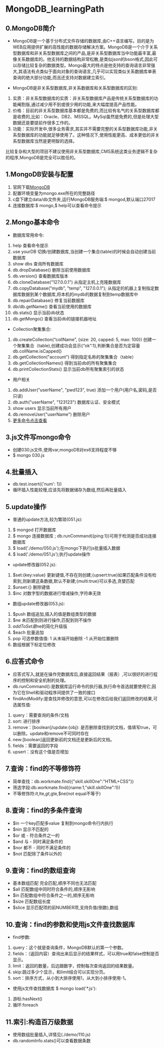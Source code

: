 # MongoDB_learningPath

## 0.MongoDB简介

* MongoDB是一个基于分布式文件存储的数据库,由C++语言编写。目的是为WEB应用提供扩展的高性能的数据存储解决方案。MongoDB是一个介于关系型数据库和非关系型数据库之间的产品,是非关系型数据库当中功能最丰富,最像关系数据库的。他支持的数据结构非常松散,是类似json的bson格式,因此可以存储比较复杂的数据类型。Mongo最大的特点是他支持的查询语言非常强大,其语法有点类似于面向对象的查询语言,几乎可以实现类似关系数据库单表查询的绝大部分功能,而且还支持对数据建立索引。

* MongoDB是非关系型数据库,非关系数据库和关系型数据库的区别:

1. 实质：非关系型数据库的实质：非关系型数据库产品是传统关系型数据库的功能阉割版,通过减少用不到或很少用的功能,来大幅度提高产品性能。
2. 价格：目前的非关系型数据库基本都是免费的,而比较有名气的关系型数据库都是收费的,比如：Oracle、DB2、MSSQL。MySql虽然是免费的,但是处理大型数据还是要提前作很多工作的。
3. 功能：实际开发中,很多业务需求,其实并不需要完整的关系型数据库功能,非关系型数据库的功能就足够使用了。这种情况下,使用性能更高、成本更低的非关系型数据库当然是更明智的选择。

比较复杂和大型的项目不建议使用非关系型数据库,CMS系统这类业务逻辑不复杂的程序,MongoDB是完全可以胜任的。

## 1.MongoDB安装与配置

1. 官网下载[MongoDB](https://www.mongodb.com/)
2. 配置环境变量为mongo.exe所在的完整路径
3. c盘下建立data/db文件夹,运行MongoDB服务端:$ mongod,默认端口27017
4. 连接数据库:$ mongo,$ help可以查看命令提示

## 2.Mongo基本命令

* 数据库常用命令:

1. help                    查看命令提示
2. use yourDB              切换/创建数据库,当创建一个集合(table)的时候会自动创建当前数据库
3. show dbs                查询所有数据库
4. db.dropDatabase()       删除当前使用数据库
5. db.version()            查看数据库版本
6. db.cloneDatabase("127.0.0.1")   从指定主机上克隆数据库
7. db.copyDatabase("mydb", "temp", "127.0.0.1");   从指定的机器上复制指定数据库数据到某个数据库,将本机的mydb的数据复制到temp数据库中
8. db.repairDatabase()     修复当前数据库
9. db/db.getName()         查看当前使用的数据库
10. db.stats()              显示当前db状态
11. db.getMongo()           查看当前db的链接机器地址

* Collection聚集集合:

1. db.createCollection(“collName”, {size: 20, capped: 5, max: 100})    创建一个聚集集合（table),创建成功会显示{“ok”:1},判断集合是否为定容量db.collName.isCapped()
2. db.getCollection("account") 得到指定名称的聚集集合（table）
3. db.getCollectionNames() 得到当前db的所有聚集集合
4. db.printCollectionStats()   显示当前db所有聚集索引的状态

* 用户相关

1. db.addUser("userName", "pwd123", true)  添加一个用户(用户名,密码,是否只读)
2. db.auth("userName", "123123")  数据库认证、安全模式
3. show users              显示当前所有用户
4. db.removeUser("userName")   删除用户
5. [更多命令点击查看](https://blog.csdn.net/piaocoder/article/details/52384756)

## 3.js文件写mongo命令

* 创建030.js文件,使用var,mongoDB对es6支持程度不够
* $ mongo 030.js

## 4.批量插入

* db.test.insert({'num': 1})
* 循环插入性能较慢,应该先将数据储存为数组,然后再批量插入

## 5.update操作

* 普通的update方法,较为繁琐(051.js):
1. $ mongod 打开数据库
2. $ mongo 连接数据库 ; db.runCommand({ping:1})可用于检测是否成功连接数据库
3. $ load('./demo/050.js');在mongo下执行js批量插入数据
4. $ load('./demo/051.js');执行update操作

* update修改器(052.js):
1. $set:{key:value} 更新键值,不存在则创建;{upsert:true}如果匹配条件没有检索到,则新建这条数据,默认不新建;{multi:true}可以多选,贪婪匹配
2. $unset:{} 删除键值
3. $inc 对数字型的数据进行增减操作,字符串无效

* 数组update修改器(053.js):
1. $push 数组追加,插入的值是数组类型的数据
2. $ne 未匹配到则进行操作,匹配到则不操作
3. $addToSet 是$ne的简化升级版
4. $each 批量追加
5. pop 可选参数值值: 1 从末端开始删除  -1 从开始位置删除
6. 数组根据下标定位修改

## 6.应答式命令

* 应答式写入,就是在操作完数据库后,直接返回结果（报表）,可以很好的进行程序的控制和安全机制的处理。
* db.runCommand():是数据库运行命令的执行器,执行命令首选就要使用它,因为它在Shell和驱动程序间提供了一致的接口
* findAndModify:是查找并修改的意思,可以在修改后给我们返回修改的结果,可选属性值:
1. query：需要查询的条件/文档
2. sort: 进行排序
3. remove：[boolean]/update:{obj}: 是否删除查找到的文档，值填写true，可以删除。update和remove不可同时存在
4. new:[boolean]返回更新前的文档还是更新后的文档。
5. fields：需要返回的字段
6. upsert：没有这个值是否增加

## 7.查询：find的不等修饰符

* 简单查找：db.workmate.find({"skill.skillOne":"HTML+CSS"})
* 筛选字段:db.workmate.find({name:1,"skill.skillOne":1})
* 不等修饰符:$lt,$lte,$gt,$gte,$ne(not equal不等于)

## 8.查询：find的多条件查询

* $in 一个key匹配多value 复制到mongo命令行内执行
* $nin 显示不匹配的
* $or 或 - 符合条件之一的
* $and 与 - 同时满足条件的
* $nor 都不 - 同时不满足条件的
* $not 匹配除了条件以外的

## 9.查询：find的数组查询

* 基本数组匹配  完全匹配,顺序不同也无法匹配
* $all 匹配数组中同时符合条件的,顺序无影响
* $in 匹配数组中符合条件之一的,顺序无影响
* $size 匹配数组长度
* $slice 显示匹配项的前NUMBER项,支持负值(倒数),数组

## 10.查询：find的参数和使用js文件查找数据库

* find参数:
1. query：这个就是查询条件，MongoDB默认的第一个参数。
2. fields：（返回内容）查询出来后显示的结果样式，可以用true和false控制是否显示。
3. limit：返回的数量，后边跟数字，控制每次查询返回的结果数量。
4. skip:跳过多少个显示，和limit结合可以实现分页。
5. sort：排序方式，从小到大排序使用1，从大到小排序使用-1。

* 使用js文件查找数据库 $ mongo load('*.js'):
1. 游标:hasNext()
2. 循环:foreach

## 11.索引:构造百万级数据

* 使用数组批量插入,详情见(./demo/110.js)
* db.randomInfo.stats()可以查看数据条数